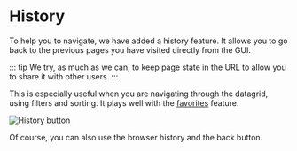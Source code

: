 # History

To help you to navigate, we have added a history feature. It allows you to go back to the previous pages you have visited directly from the GUI.

::: tip
We try, as much as we can, to keep page state in the URL to allow you to share it with other users.
:::

This is especially useful when you are navigating through the datagrid, using filters and sorting. It plays well with the [favorites](./favorites.md) feature.

![History button](./assets/history.png)

Of course, you can also use the browser history and the back button.

